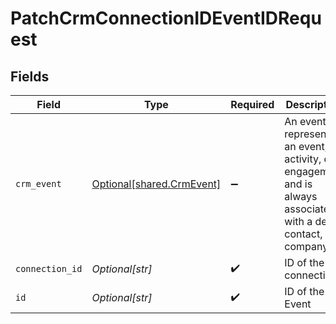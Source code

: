 # PatchCrmConnectionIDEventIDRequest


## Fields

| Field                                                                                                           | Type                                                                                                            | Required                                                                                                        | Description                                                                                                     |
| --------------------------------------------------------------------------------------------------------------- | --------------------------------------------------------------------------------------------------------------- | --------------------------------------------------------------------------------------------------------------- | --------------------------------------------------------------------------------------------------------------- |
| `crm_event`                                                                                                     | [Optional[shared.CrmEvent]](undefined/models/shared/crmevent.md)                                                | :heavy_minus_sign:                                                                                              | An event represents an event, activity, or engagement and is always associated with a deal, contact, or company |
| `connection_id`                                                                                                 | *Optional[str]*                                                                                                 | :heavy_check_mark:                                                                                              | ID of the connection                                                                                            |
| `id`                                                                                                            | *Optional[str]*                                                                                                 | :heavy_check_mark:                                                                                              | ID of the Event                                                                                                 |